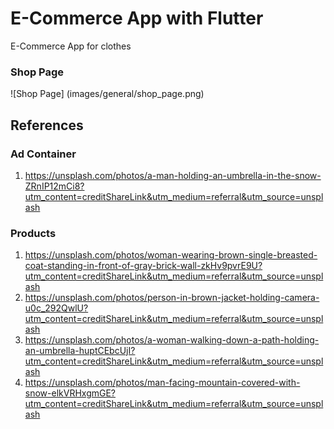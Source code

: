 # E-Commerce App with Flutter

E-Commerce App for clothes

### Shop Page

![Shop Page] (images/general/shop_page.png)

## References

### Ad Container

1. https://unsplash.com/photos/a-man-holding-an-umbrella-in-the-snow-ZRnIP12mCi8?utm_content=creditShareLink&utm_medium=referral&utm_source=unsplash

### Products

1. https://unsplash.com/photos/woman-wearing-brown-single-breasted-coat-standing-in-front-of-gray-brick-wall-zkHv9pvrE9U?utm_content=creditShareLink&utm_medium=referral&utm_source=unsplash
2. https://unsplash.com/photos/person-in-brown-jacket-holding-camera-u0c_292QwlU?utm_content=creditShareLink&utm_medium=referral&utm_source=unsplash
3. https://unsplash.com/photos/a-woman-walking-down-a-path-holding-an-umbrella-huptCEbcUjI?utm_content=creditShareLink&utm_medium=referral&utm_source=unsplash
4. https://unsplash.com/photos/man-facing-mountain-covered-with-snow-elkVRHxgmGE?utm_content=creditShareLink&utm_medium=referral&utm_source=unsplash
